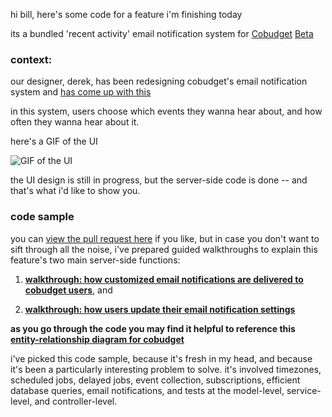 hi bill, here's some code for a feature i'm finishing today

its a bundled 'recent activity' email notification system for [Cobudget](http://cobudget.co/) [Beta](http://beta.cobudget.co/)

### context:

our designer, derek, has been redesigning cobudget's email notification system and [has come up with this](https://docs.google.com/document/d/15N5UqHo649pqzBoNN5r1hTubbtTRlCLsfH_RyfHIDDs/edit?usp=sharing)

in this system, users choose which events they wanna hear about, and how often they wanna hear about it.

here's a GIF of the UI

![GIF of the UI](http://g.recordit.co/W0nB035S3Y.gif)

the UI design is still in progress, but the server-side code is done -- and that's what i'd like to show you.

### code sample

you can [view the pull request here](https://github.com/cobudget/cobudget-api/pull/129) if you like, but in case you don't want to sift through all the noise, i've prepared guided walkthroughs to explain this feature's two main server-side functions:

  1. **[walkthrough: how customized email notifications are delivered to cobudget users](./cobudget-rake.md)**, and

  2. **[walkthrough: how users update their email notification settings](./subscription-trackers-controller.md)**

**as you go through the code you may find it helpful to reference this [entity-relationship diagram for cobudget](http://i.imgur.com/uniwvuQ.jpg)**

i've picked this code sample, because it's fresh in my head, and because it's been a particularly interesting problem to solve. it's involved timezones, scheduled jobs, delayed jobs, event collection, subscriptions, efficient database queries, email notifications, and tests at the model-level, service-level, and controller-level.
